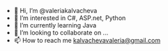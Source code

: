 - 👋 Hi, I’m @valeriakalvacheva
- 👀 I’m interested in C#, ASP.net, Python
- 🌱 I’m currently learning Java
- 💞️ I’m looking to collaborate on ...
- 📫 How to reach me kalvachevavaleria@gmail.com

<!---
valeriakalvacheva/valeriakalvacheva is a ✨ special ✨ repository because its `README.md` (this file) appears on your GitHub profile.
You can click the Preview link to take a look at your changes.
--->
